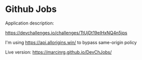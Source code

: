 # Github Jobs

Application description: 

https://devchallenges.io/challenges/TtUjDt19eIHxNQ4n5jps

I'm using https://api.allorigins.win/ to bypass same-origin policy

Live version:
https://marcinrg.github.io/DevChJobs/



    
